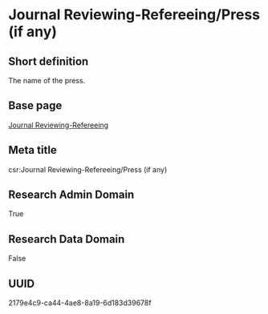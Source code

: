 # Journal Reviewing-Refereeing/Press (if any)
## Short definition
The name of the press.
## Base page
[Journal Reviewing-Refereeing](../../Objects/Journal%20Reviewing-Refereeing.md)
## Meta title
csr:Journal Reviewing-Refereeing/Press (if any)
## Research Admin Domain
True
## Research Data Domain
False
## UUID
2179e4c9-ca44-4ae8-8a19-6d183d39678f
